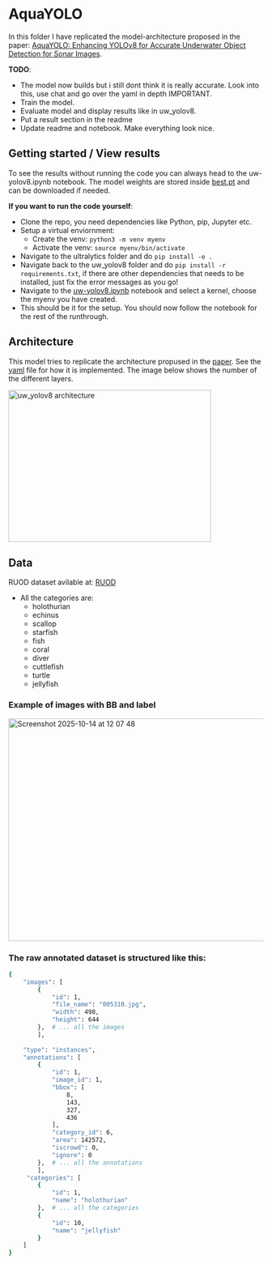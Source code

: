 # AquaYOLO

In this folder I have replicated the model-architecture proposed in the paper: [AquaYOLO: Enhancing YOLOv8 for Accurate Underwater Object Detection for Sonar Images](https://www.mdpi.com/2077-1312/13/1/73). 


**TODO**:
- The model now builds but i still dont think it is really accurate. Look into this, use chat and go over the yaml in depth IMPORTANT. 
- Train the model.
- Evaluate model and display results like in uw_yolov8. 
- Put a result section in the readme
- Update readme and notebook. Make everything look nice.

## Getting started / View results

To see the results without running the code you can always head to the uw-yolov8.ipynb notebook. The model weights are stored inside [best.pt](./runs_uwyolo/fasternet_sgd300_4gpu_safe/weights/best.pt) and can be downloaded if needed. 

**If you want to run the code yourself**:
- Clone the repo, you need dependencies like Python, pip, Jupyter etc.
- Setup a virtual enviornment:
   - Create the venv: `python3 -m venv myenv`
   - Activate the venv: `source myenv/bin/activate`
- Navigate to the ultralytics folder and do `pip install -e .`
- Navigate back to the uw_yolov8 folder and do `pip install -r requirements.txt`, if there are other dependencies that needs to be installed, just fix the error messages as you go!
- Navigate to the [uw-yolov8.ipynb](./uw-yolov8.ipynb) notebook and select a kernel, choose the myenv you have created.
- This should be it for the setup. You should now follow the notebook for the rest of the runthrough. 


## Architecture
This model tries to replicate the architecture propused in the [paper](https://www.researchgate.net/publication/378873018_A_lightweight_YOLOv8_integrating_FasterNet_for_real-time_underwater_object_detection). See the [yaml](./models/uw_yolov8.yaml) file for how it is implemented. The image below shows the number of the different layers.

<img width="400" height="300" alt="uw_yolov8 architecture" src="https://github.com/user-attachments/assets/ed3c0959-ad1f-4dc4-bb28-9907d2c69e48" />


## Data
RUOD dataset avilable at: [RUOD](https://github.com/xiaoDetection/RUOD?tab=readme-ov-file)
- All the categories are: 
   - holothurian
  - echinus
  - scallop
  - starfish
  - fish
  - coral
  - diver
  - cuttlefish
  - turtle
  - jellyfish
 

### Example of images with BB and label
<img width="1114" height="440" alt="Screenshot 2025-10-14 at 12 07 48" src="https://github.com/user-attachments/assets/5ac998b1-e6e5-4365-a324-1b1d070f3e1b" />


### The raw annotated dataset is structured like this:
```bash
{
    "images": [
        {
            "id": 1,
            "file_name": "005310.jpg",
            "width": 498,
            "height": 644
        },  # ... all the images
        ],
    
    "type": "instances",
    "annotations": [
        {
            "id": 1,
            "image_id": 1,
            "bbox": [
                8,
                143,
                327,
                436
            ],
            "category_id": 6,
            "area": 142572,
            "iscrowd": 0,
            "ignore": 0
        },  # ... all the annotations
        ],
     "categories": [
        {
            "id": 1,
            "name": "holothurian"
        },  # ... all the categories
        {
            "id": 10,
            "name": "jellyfish"
        }
    ]
}
```


